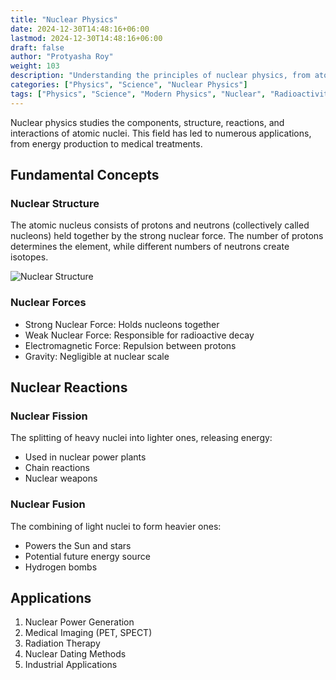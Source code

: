 ```yaml
---
title: "Nuclear Physics"
date: 2024-12-30T14:48:16+06:00
lastmod: 2024-12-30T14:48:16+06:00
draft: false
author: "Protyasha Roy"
weight: 103
description: "Understanding the principles of nuclear physics, from atomic structure to nuclear reactions and their applications."
categories: ["Physics", "Science", "Nuclear Physics"]
tags: ["Physics", "Science", "Modern Physics", "Nuclear", "Radioactivity", "Fusion", "Fission"]
---
```


Nuclear physics studies the components, structure, reactions, and interactions of atomic nuclei. This field has led to numerous applications, from energy production to medical treatments.

## Fundamental Concepts

### Nuclear Structure
The atomic nucleus consists of protons and neutrons (collectively called nucleons) held together by the strong nuclear force. The number of protons determines the element, while different numbers of neutrons create isotopes.

![Nuclear Structure](https://upload.wikimedia.org/wikipedia/commons/4/4b/NuclearReaction.svg)

### Nuclear Forces
- Strong Nuclear Force: Holds nucleons together
- Weak Nuclear Force: Responsible for radioactive decay
- Electromagnetic Force: Repulsion between protons
- Gravity: Negligible at nuclear scale

## Nuclear Reactions

### Nuclear Fission
The splitting of heavy nuclei into lighter ones, releasing energy:
- Used in nuclear power plants
- Chain reactions
- Nuclear weapons

### Nuclear Fusion
The combining of light nuclei to form heavier ones:
- Powers the Sun and stars
- Potential future energy source
- Hydrogen bombs

## Applications

1. Nuclear Power Generation
2. Medical Imaging (PET, SPECT)
3. Radiation Therapy
4. Nuclear Dating Methods
5. Industrial Applications
